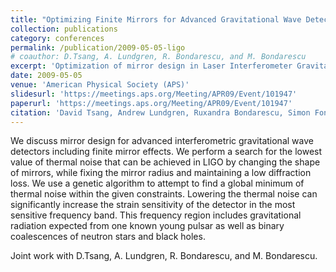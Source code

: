 ```yaml
---
title: "Optimizing Finite Mirrors for Advanced Gravitational Wave Detectors"
collection: publications
category: conferences
permalink: /publication/2009-05-05-ligo
# coauthor: D.Tsang, A. Lundgren, R. Bondarescu, and M. Bondarescu
excerpt: 'Optimization of mirror design in Laser Interferometer Gravitational-Wave Observatory (LIGO).'
date: 2009-05-05
venue: 'American Physical Society (APS)'
slidesurl: 'https://meetings.aps.org/Meeting/APR09/Event/101947'
paperurl: 'https://meetings.aps.org/Meeting/APR09/Event/101947'
citation: 'David Tsang, Andrew Lundgren, Ruxandra Bondarescu, Simon Fong, and Mihai Bondarescu. Optimizing finite mirrors for advanced gravitational wave detectors. In APS April Meeting Ab- stracts, 2009'
---
```


We discuss mirror design for advanced interferometric gravitational wave detectors including finite mirror effects. We perform a search for the lowest value of thermal noise that can be achieved in LIGO by changing the shape of mirrors, while fixing the mirror radius and maintaining a low diffraction loss. We use a genetic algorithm to attempt to find a global minimum of thermal noise within the given constraints. Lowering the thermal noise can significantly increase the strain sensitivity of the detector in the most sensitive frequency band. This frequency region includes gravitational radiation expected from one known young pulsar as well as binary coalescences of neutron stars and black holes.

Joint work with D.Tsang, A. Lundgren, R. Bondarescu, and M. Bondarescu.